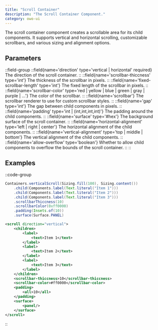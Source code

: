 ```yaml
---
title: "Scroll Container"
description: "The Scroll Container Component."
category: owo-ui
---
```


The scroll container component creates a scrollable area for its child components. It supports vertical and horizontal scrolling, customizable scrollbars, and various sizing and alignment options.

## Parameters

::field-group
  ::field{name='direction' type='vertical | horizontal' required}
  The direction of the scroll container.
  ::
  ::field{name='scrollbar-thiccness' type='int'}
  The thickness of the scrollbar in pixels.
  ::
  ::field{name='fixed-scrollbar-length' type='int'}
  The fixed length of the scrollbar in pixels.
  ::
  ::field{name='scrollbar-color' type='red | yellow | blue | green | gray | purple | ...'}
  The color of the scrollbar.
  ::
  ::field{name='scrollbar'}
  The scrollbar renderer to use for custom scrollbar styles.
  ::
  ::field{name='gap' type='int'}
  The gap between child components in pixels.
  ::
  ::field{name='padding' type='int | (int,int,int,int)'}
  The padding around the child components.
  ::
  ::field{name='surface' type='#hex'}
  The background surface of the scroll container.
  ::
  ::field{name='horizontal-alignment' type='left | right | center'}
  The horizontal alignment of the child components.
  ::
  ::field{name='vertical-alignment' type='top | middle | bottom'}
  The vertical alignment of the child components.
  ::
  ::field{name='allow-overflow' type='boolean'}
  Whether to allow child components to overflow the bounds of the scroll container.
  ::
::

## Examples

::code-group
```java [ScrollContainer.java]
Containers.verticalScroll(Sizing.fill(100), Sizing.content())
    .child(Components.label(Text.literal("Item 1")))
    .child(Components.label(Text.literal("Item 2")))
    .child(Components.label(Text.literal("Item 3")))
    .scrollbarThiccness(10)
    .scrollbarColor(0xff0000)
    .padding(Insets.of(10))
    .surface(Surface.PANEL)
```

```xml [scroll-container.xml]
<scroll direction="vertical">
    <children>
        <label>
            <text>Item 1</text>
        </label>
        <label>
            <text>Item 2</text>
        </label>
        <label>
            <text>Item 3</text>
        </label>
    </children>
    <scrollbar-thiccness>10</scrollbar-thiccness>
    <scrollbar-color>#ff0000</scrollbar-color>
    <padding>
        <all>10</all>
    </padding>
    <surface>
        <panel/>
    </surface>
</scroll>
```
::
